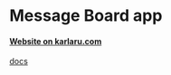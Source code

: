 # Message Board app

#### [Website on karlaru.com](https://karlaru.com)

[docs](https://docs.karlaru.com)
